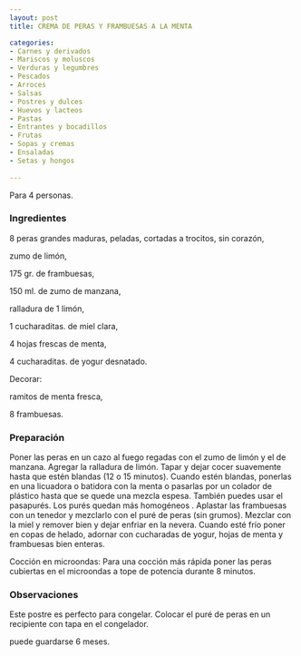```yaml
---
layout: post
title: CREMA DE PERAS Y FRAMBUESAS A LA MENTA

categories:
- Carnes y derivados
- Mariscos y moluscos
- Verduras y legumbres
- Pescados
- Arroces
- Salsas
- Postres y dulces
- Huevos y lacteos
- Pastas
- Entrantes y bocadillos
- Frutas
- Sopas y cremas
- Ensaladas
- Setas y hongos
 
---
```

Para 4 personas.

<h3>Ingredientes</h3>

8 peras grandes maduras, peladas, cortadas a trocitos, sin corazón,

zumo de limón,

175 gr. de frambuesas,

150 ml. de zumo de manzana,

ralladura de 1 limón,

1 cucharaditas. de miel clara,

4 hojas frescas de menta,

4 cucharaditas. de yogur desnatado.

Decorar:

ramitos de menta fresca,

8 frambuesas.

<h3>Preparación</h3>

Poner las peras en un cazo al fuego regadas con el zumo de limón y el de manzana. Agregar la ralladura de limón. Tapar y dejar cocer suavemente hasta que estén blandas (12 o 15 minutos). Cuando estén blandas, ponerlas en una licuadora o batidora con la menta o pasarlas por un colador de plástico hasta que se quede una mezcla espesa. También puedes usar el pasapurés. Los purés quedan más homogéneos . Aplastar las frambuesas con un tenedor y mezclarlo con el puré de peras (sin grumos). Mezclar con la miel y remover bien y dejar enfriar en la nevera. Cuando esté frío poner en copas de helado, adornar con cucharadas de yogur, hojas de menta y frambuesas bien enteras.

Cocción en microondas: Para una cocción más rápida poner las peras cubiertas en el microondas a tope de potencia durante 8 minutos.

<h3>Observaciones</h3>

Este postre es perfecto para congelar. Colocar el puré de peras en un recipiente con tapa en el congelador.

puede guardarse 6 meses.

